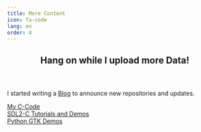 ```yaml
---
title: More Content
icon: fa-code
lang: en
order: 4
---
```


<header>
  <h2 class="alt"><strong>Hang on while I upload more Data!</strong></h2>
</header>

I started writing a [Blog](blog.html) to announce new repositories and updates.

[My C-Code](c.html)<br>
[SDL2-C Tutorials and Demos](SDL2-C.html)<br>
[Python GTK Demos](python.html)
